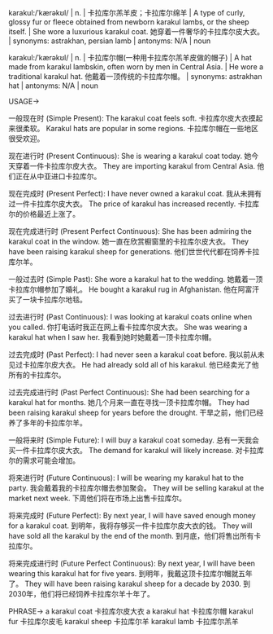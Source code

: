 karakul:/ˈkærəkʊl/ | n. | 卡拉库尔羔羊皮；卡拉库尔绵羊 | A type of curly, glossy fur or fleece obtained from newborn karakul lambs, or the sheep itself. |  She wore a luxurious karakul coat. 她穿着一件奢华的卡拉库尔皮大衣。 | synonyms: astrakhan, persian lamb | antonyms: N/A | noun

karakul:/ˈkærəkʊl/ | n. | 卡拉库尔帽(一种用卡拉库尔羔羊皮做的帽子) | A hat made from karakul lambskin, often worn by men in Central Asia. | He wore a traditional karakul hat. 他戴着一顶传统的卡拉库尔帽。 | synonyms: astrakhan hat | antonyms: N/A | noun


USAGE->

一般现在时 (Simple Present):
The karakul coat feels soft.  卡拉库尔皮大衣摸起来很柔软。
Karakul hats are popular in some regions.  卡拉库尔帽在一些地区很受欢迎。

现在进行时 (Present Continuous):
She is wearing a karakul coat today. 她今天穿着一件卡拉库尔皮大衣。
They are importing karakul from Central Asia. 他们正在从中亚进口卡拉库尔。

现在完成时 (Present Perfect):
I have never owned a karakul coat. 我从未拥有过一件卡拉库尔皮大衣。
The price of karakul has increased recently. 卡拉库尔的价格最近上涨了。

现在完成进行时 (Present Perfect Continuous):
She has been admiring the karakul coat in the window. 她一直在欣赏橱窗里的卡拉库尔皮大衣。
They have been raising karakul sheep for generations.  他们世世代代都在饲养卡拉库尔羊。

一般过去时 (Simple Past):
She wore a karakul hat to the wedding. 她戴着一顶卡拉库尔帽参加了婚礼。
He bought a karakul rug in Afghanistan. 他在阿富汗买了一块卡拉库尔地毯。

过去进行时 (Past Continuous):
I was looking at karakul coats online when you called. 你打电话时我正在网上看卡拉库尔皮大衣。
She was wearing a karakul hat when I saw her. 我看到她时她戴着一顶卡拉库尔帽。

过去完成时 (Past Perfect):
I had never seen a karakul coat before. 我以前从未见过卡拉库尔皮大衣。
He had already sold all of his karakul. 他已经卖光了他所有的卡拉库尔。

过去完成进行时 (Past Perfect Continuous):
She had been searching for a karakul hat for months. 她几个月来一直在寻找一顶卡拉库尔帽。
They had been raising karakul sheep for years before the drought.  干旱之前，他们已经养了多年的卡拉库尔羊。


一般将来时 (Simple Future):
I will buy a karakul coat someday.  总有一天我会买一件卡拉库尔皮大衣。
The demand for karakul will likely increase. 对卡拉库尔的需求可能会增加。

将来进行时 (Future Continuous):
I will be wearing my karakul hat to the party. 我会戴着我的卡拉库尔帽去参加聚会。
They will be selling karakul at the market next week.  下周他们将在市场上出售卡拉库尔。

将来完成时 (Future Perfect):
By next year, I will have saved enough money for a karakul coat. 到明年，我将存够买一件卡拉库尔皮大衣的钱。
They will have sold all the karakul by the end of the month. 到月底，他们将售出所有卡拉库尔。


将来完成进行时 (Future Perfect Continuous):
By next year, I will have been wearing this karakul hat for five years. 到明年，我戴这顶卡拉库尔帽就五年了。
They will have been raising karakul sheep for a decade by 2030. 到2030年，他们将已经饲养卡拉库尔羊十年了。



PHRASE->
a karakul coat 卡拉库尔皮大衣
a karakul hat 卡拉库尔帽
karakul fur 卡拉库尔皮毛
karakul sheep 卡拉库尔羊
karakul lamb 卡拉库尔羔羊

